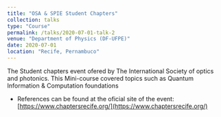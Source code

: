 ```yaml
---
title: "OSA & SPIE Student Chapters"
collection: talks
type: "Course"
permalink: /talks/2020-07-01-talk-2
venue: "Department of Physics (DF-UFPE)"
date: 2020-07-01
location: "Recife, Pernambuco"
---
```


The Student chapters event ofered by The International Society of optics and photonics. This Mini-course covered topics such as Quantum Information & Computation foundations

  * References can be found at the oficial site of the event: [https://www.chaptersrecife.org/](https://www.chaptersrecife.org/) 
